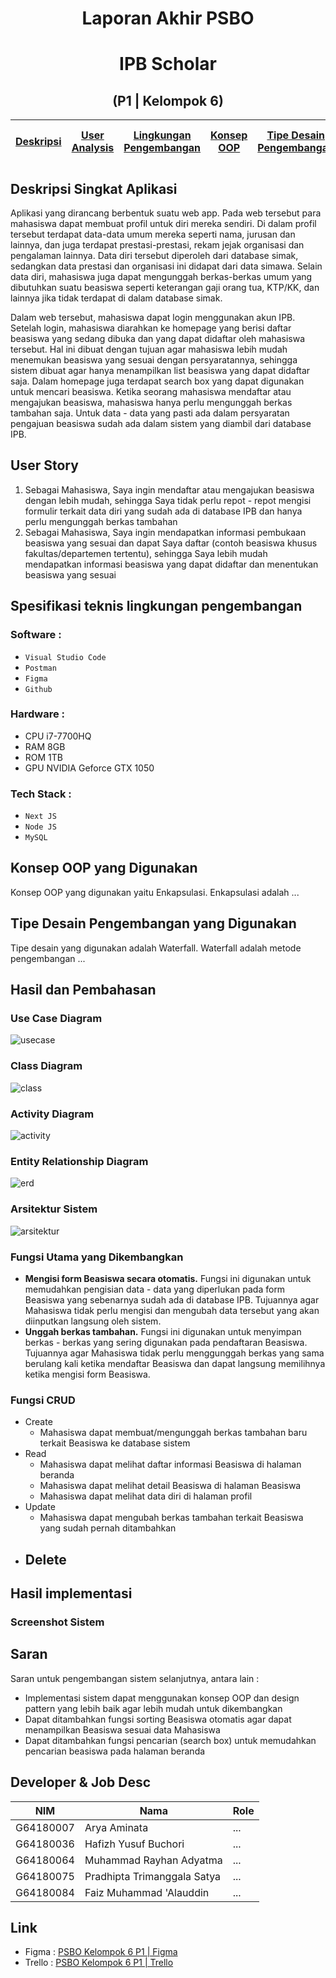 # <div align="center"> Laporan Akhir PSBO </div>
# <div align="center"> **IPB Scholar** </div>
## <div align="center"> (P1 | Kelompok 6) </div>

[Deskripsi](#deskripsi-singkat-aplikasi) | [User Analysis](#user-story) | [Lingkungan Pengembangan](#spesifikasi-teknis-lingkungan-pengembangan) | [Konsep OOP](#konsep-oop-yang-digunakan) | [Tipe Desain Pengembangan](#tipe-desain-pengembangan-yang-digunakan) | [Hasil & Pembahasan](#hasil-dan-pembahasan) | [Hasil Implementasi](#hasil-implementasi) | [Saran](#saran) | [Developer & Job Desc](#developer-&-job-desc) | [Link](#link) |
:---:|:---:|:---:|:---:|:---:|:---:|:---:|:---:|:---:|:---:

## Deskripsi Singkat Aplikasi
Aplikasi yang dirancang berbentuk suatu web app. Pada web tersebut para mahasiswa dapat membuat profil untuk diri mereka sendiri. Di dalam profil tersebut terdapat data-data umum mereka seperti nama, jurusan dan lainnya, dan juga terdapat prestasi-prestasi, rekam jejak organisasi dan pengalaman lainnya. Data diri tersebut diperoleh dari database simak, sedangkan data prestasi dan organisasi ini didapat dari data simawa. Selain data diri, mahasiswa juga dapat mengunggah berkas-berkas umum yang dibutuhkan suatu beasiswa seperti keterangan gaji orang tua, KTP/KK, dan lainnya jika tidak terdapat di dalam database simak.

Dalam web tersebut, mahasiswa dapat login menggunakan akun IPB. Setelah login, mahasiswa diarahkan ke homepage yang berisi daftar beasiswa yang sedang dibuka dan yang dapat didaftar oleh mahasiswa tersebut. Hal ini dibuat dengan tujuan agar mahasiswa lebih mudah menemukan beasiswa yang sesuai dengan persyaratannya, sehingga sistem dibuat agar hanya menampilkan list beasiswa yang dapat didaftar saja. Dalam homepage juga terdapat search box yang dapat digunakan untuk mencari beasiswa. Ketika seorang mahasiswa mendaftar atau mengajukan beasiswa, mahasiswa hanya perlu mengunggah berkas tambahan saja. Untuk data - data yang pasti ada dalam persyaratan pengajuan beasiswa sudah ada dalam sistem yang diambil dari database IPB.


## User Story
1. Sebagai Mahasiswa, Saya ingin mendaftar atau mengajukan beasiswa dengan lebih mudah, sehingga Saya tidak perlu repot - repot mengisi formulir terkait data diri yang sudah ada di database IPB dan hanya perlu mengunggah berkas tambahan
2. Sebagai Mahasiswa, Saya ingin mendapatkan informasi pembukaan beasiswa yang sesuai dan dapat Saya daftar (contoh beasiswa khusus fakultas/departemen tertentu), sehingga Saya lebih mudah mendapatkan informasi beasiswa yang dapat didaftar dan menentukan beasiswa yang sesuai

## Spesifikasi teknis lingkungan pengembangan
### Software :
- `Visual Studio Code`
- `Postman`
- `Figma`
- `Github`

### Hardware :
- CPU i7-7700HQ
- RAM 8GB
- ROM 1TB 
- GPU NVIDIA Geforce GTX 1050 

### Tech Stack :
- `Next JS`
- `Node JS`
- `MySQL`

## Konsep OOP yang Digunakan
Konsep OOP yang digunakan yaitu Enkapsulasi. Enkapsulasi adalah ...


## Tipe Desain Pengembangan yang Digunakan
Tipe desain yang digunakan adalah Waterfall. Waterfall adalah metode pengembangan ...


## Hasil dan Pembahasan
### Use Case Diagram
![usecase](https://github.com/hyusuri/PSBO/blob/main/img/ucdiag.png)

### Class Diagram
![class](https://github.com/hyusuri/PSBO/blob/main/img/cddiag.png)

### Activity Diagram
![activity](https://github.com/hyusuri/PSBO/blob/main/img/actdiag.png)

### Entity Relationship Diagram
![erd](https://github.com/hyusuri/PSBO/blob/main/img/erdiag.png)

### Arsitektur Sistem
![arsitektur](https://github.com/hyusuri/PSBO/blob/main/img/arsdiag.png)

### Fungsi Utama yang Dikembangkan
- **Mengisi form Beasiswa secara otomatis.** Fungsi ini digunakan untuk memudahkan pengisian data - data yang diperlukan pada form Beasiswa yang sebenarnya sudah ada di database IPB. Tujuannya agar Mahasiswa tidak perlu mengisi dan mengubah data tersebut yang akan diinputkan langsung oleh sistem. 
- **Unggah berkas tambahan.** Fungsi ini digunakan untuk menyimpan berkas - berkas yang sering digunakan pada pendaftaran Beasiswa. Tujuannya agar Mahasiswa tidak perlu menggunggah berkas yang sama berulang kali ketika mendaftar Beasiswa dan dapat langsung memilihnya ketika mengisi form Beasiswa.

### Fungsi CRUD
- Create
    - Mahasiswa dapat membuat/mengunggah berkas tambahan baru terkait Beasiswa ke database sistem 
- Read
    - Mahasiswa dapat melihat daftar informasi Beasiswa di halaman beranda
    - Mahasiswa dapat melihat detail Beasiswa di halaman Beasiswa
    - Mahasiswa dapat melihat data diri di halaman profil
- Update
    - Mahasiswa dapat mengubah berkas tambahan terkait Beasiswa yang sudah pernah ditambahkan
- Delete
    - 

## Hasil implementasi
### Screenshot Sistem

## Saran
Saran untuk pengembangan sistem selanjutnya, antara lain :
- Implementasi sistem dapat menggunakan konsep OOP dan design pattern yang lebih baik agar lebih mudah untuk dikembangkan
- Dapat ditambahkan fungsi sorting Beasiswa otomatis agar dapat menampilkan Beasiswa sesuai data Mahasiswa
- Dapat ditambahkan fungsi pencarian (search box) untuk memudahkan pencarian beasiswa pada halaman beranda

## Developer & Job Desc
|NIM|Nama|Role|
|---|---|---|
|G64180007|Arya Aminata|...|
|G64180036|Hafizh Yusuf Buchori|...|
|G64180064|Muhammad Rayhan Adyatma|...|
|G64180075|Pradhipta Trimanggala Satya|...|
|G64180084|Faiz Muhammad 'Alauddin|...|

## Link
-  Figma : [PSBO Kelompok 6 P1 | Figma](https://www.figma.com/file/dKVKrEMTA4gxcKf6wE9IwI/PSBO-Kelompok-6-P1?node-id=0%3A1)
-  Trello : [PSBO Kelompok 6 P1 | Trello](https://trello.com/b/e1TKxm4c/psbo)
